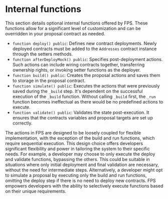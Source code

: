 # Internal functions

This section details optional internal functions offered by FPS. These functions
allow for a significant level of customization and can be overridden in your
proposal contract as needed.

-   `function deploy() public`: Defines new contract deployments. Newly deployed contracts must be added to the `Addresses` contract instance through the setters methods.
-   `function afterDeployMock() public`: Specifies post-deployment actions. Such actions can include wiring contracts together, transferring ownership rights, or invoking setter functions as the deployer.
-   `function build() public`: Creates the proposal actions and saves them to storage in the proposal contract.
-   `function simulate() public`: Executes the actions that were previously saved during the `_build` step. It's dependent on the successful execution of the `_build` function. Without calling `_build` first, the `_run` function becomes ineffectual as there would be no predefined actions to execute.
-   `function validate() public`: Validates the state post-execution. It ensures that the contracts variables and proposal targets are set up correctly.

The actions in FPS are designed to be loosely coupled for flexible
implementation, with the exception of the build and run functions, which require
sequential execution. This design choice offers developers significant
flexibility and power in tailoring the system to their specific needs. For
example, a developer may choose to only execute the deploy and validate
functions, bypassing the others. This could be suitable in situations where only
initial deployment and final validation are necessary, without the need for
intermediate steps. Alternatively, a developer might opt to simulate a proposal
by executing only the build and run functions, omitting the deploy step if there
is no need to deploy new contracts. FPS empowers developers
with the ability to selectively execute functions based on their unique
requirements.
